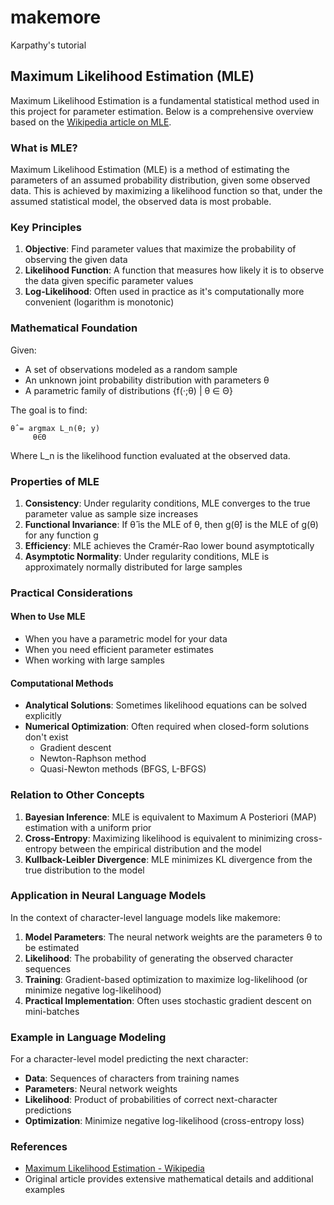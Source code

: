 # makemore

Karpathy's tutorial

## Maximum Likelihood Estimation (MLE)

Maximum Likelihood Estimation is a fundamental statistical method used in this project for parameter estimation. Below is a comprehensive overview based on the [Wikipedia article on MLE](https://en.wikipedia.org/wiki/Maximum_likelihood_estimation).

### What is MLE?

Maximum Likelihood Estimation (MLE) is a method of estimating the parameters of an assumed probability distribution, given some observed data. This is achieved by maximizing a likelihood function so that, under the assumed statistical model, the observed data is most probable.

### Key Principles

1. **Objective**: Find parameter values that maximize the probability of observing the given data
2. **Likelihood Function**: A function that measures how likely it is to observe the data given specific parameter values
3. **Log-Likelihood**: Often used in practice as it's computationally more convenient (logarithm is monotonic)

### Mathematical Foundation

Given:

- A set of observations modeled as a random sample
- An unknown joint probability distribution with parameters θ
- A parametric family of distributions {f(·;θ) | θ ∈ Θ}

The goal is to find:

```text
θ̂ = argmax L_n(θ; y)
     θ∈Θ
```

Where L_n is the likelihood function evaluated at the observed data.

### Properties of MLE

1. **Consistency**: Under regularity conditions, MLE converges to the true parameter value as sample size increases
2. **Functional Invariance**: If θ̂ is the MLE of θ, then g(θ̂) is the MLE of g(θ) for any function g
3. **Efficiency**: MLE achieves the Cramér-Rao lower bound asymptotically
4. **Asymptotic Normality**: Under regularity conditions, MLE is approximately normally distributed for large samples

### Practical Considerations

#### When to Use MLE

- When you have a parametric model for your data
- When you need efficient parameter estimates
- When working with large samples

#### Computational Methods

- **Analytical Solutions**: Sometimes likelihood equations can be solved explicitly
- **Numerical Optimization**: Often required when closed-form solutions don't exist
  - Gradient descent
  - Newton-Raphson method
  - Quasi-Newton methods (BFGS, L-BFGS)

### Relation to Other Concepts

1. **Bayesian Inference**: MLE is equivalent to Maximum A Posteriori (MAP) estimation with a uniform prior
2. **Cross-Entropy**: Maximizing likelihood is equivalent to minimizing cross-entropy between the empirical distribution and the model
3. **Kullback-Leibler Divergence**: MLE minimizes KL divergence from the true distribution to the model

### Application in Neural Language Models

In the context of character-level language models like makemore:

1. **Model Parameters**: The neural network weights are the parameters θ to be estimated
2. **Likelihood**: The probability of generating the observed character sequences
3. **Training**: Gradient-based optimization to maximize log-likelihood (or minimize negative log-likelihood)
4. **Practical Implementation**: Often uses stochastic gradient descent on mini-batches

### Example in Language Modeling

For a character-level model predicting the next character:

- **Data**: Sequences of characters from training names
- **Parameters**: Neural network weights
- **Likelihood**: Product of probabilities of correct next-character predictions
- **Optimization**: Minimize negative log-likelihood (cross-entropy loss)

### References

- [Maximum Likelihood Estimation - Wikipedia](https://en.wikipedia.org/wiki/Maximum_likelihood_estimation)
- Original article provides extensive mathematical details and additional examples
